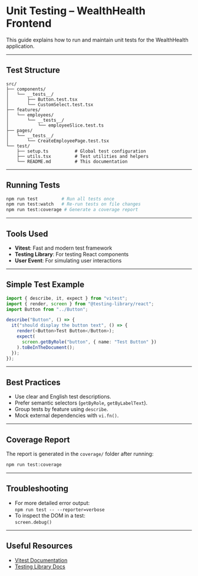 # Unit Testing – WealthHealth Frontend

This guide explains how to run and maintain unit tests for the WealthHealth application.

---

## Test Structure

```
src/
├── components/
│   └── __tests__/
│       ├── Button.test.tsx
│       └── CustomSelect.test.tsx
├── features/
│   └── employees/
│       └── __tests__/
│           └── employeeSlice.test.ts
├── pages/
│   └── __tests__/
│       └── CreateEmployeePage.test.tsx
└── test/
    ├── setup.ts          # Global test configuration
    ├── utils.tsx         # Test utilities and helpers
    └── README.md         # This documentation
```

---

## Running Tests

```bash
npm run test         # Run all tests once
npm run test:watch   # Re-run tests on file changes
npm run test:coverage # Generate a coverage report
```

---

## Tools Used

- **Vitest**: Fast and modern test framework
- **Testing Library**: For testing React components
- **User Event**: For simulating user interactions

---

## Simple Test Example

```typescript
import { describe, it, expect } from "vitest";
import { render, screen } from "@testing-library/react";
import Button from "../Button";

describe("Button", () => {
  it("should display the button text", () => {
    render(<Button>Test Button</Button>);
    expect(
      screen.getByRole("button", { name: "Test Button" })
    ).toBeInTheDocument();
  });
});
```

---

## Best Practices

- Use clear and English test descriptions.
- Prefer semantic selectors (`getByRole`, `getByLabelText`).
- Group tests by feature using `describe`.
- Mock external dependencies with `vi.fn()`.

---

## Coverage Report

The report is generated in the `coverage/` folder after running:

```bash
npm run test:coverage
```

---

## Troubleshooting

- For more detailed error output:  
  `npm run test -- --reporter=verbose`
- To inspect the DOM in a test:  
  `screen.debug()`

---

## Useful Resources

- [Vitest Documentation](https://vitest.dev/)
- [Testing Library Docs](https://testing-library.com/docs/react-testing-library/intro/)
